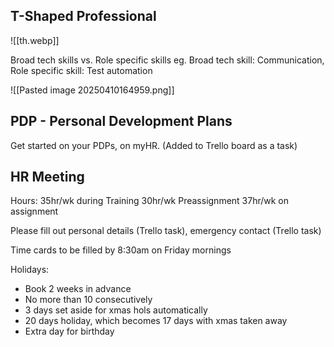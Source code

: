 ## T-Shaped Professional 

![[th.webp]]

Broad tech skills vs. Role specific skills
eg. Broad tech skill: Communication, Role specific skill: Test automation

![[Pasted image 20250410164959.png]]
## PDP - Personal Development Plans

Get started on your PDPs, on myHR. (Added to Trello board as a task)


## HR Meeting 

Hours: 
	35hr/wk during Training
	30hr/wk Preassignment
	37hr/wk on assignment

Please fill out personal details (Trello task), emergency contact (Trello task)

Time cards to be filled by 8:30am on Friday mornings

Holidays:
- Book 2 weeks in advance
- No more than 10 consecutively
- 3 days set aside for xmas hols automatically
- 20 days holiday, which becomes 17 days with xmas taken away
- Extra day for birthday


